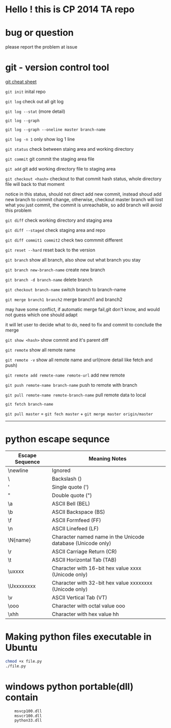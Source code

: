 # Hello ! this is CP 2014 TA repo

# bug or question

please report the problem at issue

# git - version control tool

[git cheat sheet](http://www.git-tower.com/blog/assets/2013-05-22-git-cheat-sheet/cheat-sheet-large01.png)

`git init` inital repo

`git log` check out all git log

`git log --stat` (more detail)

`git log --graph`

`git log --graph --oneline master branch-name`

`git log -n 1` only show log 1 line

`git status` check between staing area and working directory

`git commit` git commit the staging area file

`git add` git add working directory file to staging area

`git checkout <hash>` checkout to that commit hash status, whole directory file will back to that moment

notice in this status, should not direct add new commit, instead shoud add new branch to commit change, otherwise, checkout master branch will lost what you just commit, the commit is unreachable, so add branch will avoid this problem

`git diff` check working directory and staging area

`git diff --staged` check staging area and repo

`git diff commit1 commit2` check two commmit different

`git reset --hard` reset back to the version

`git branch` show all branch, also show out what branch you stay

`git branch new-branch-name` create new branch

`git branch -d branch-name` delete branch

`git checkout branch-name` switch branch to branch-name

`git merge branch1 branch2` merge branch1 and branch2

may have some conflict, if automatic merge fail,git don't know, and would not guess which one should adapt

it will let user to decide what to do, need to fix and commit to conclude the merge

`git show <hash>` show commit and it's parent diff

`git remote` show all remote name

`git remote -v` show all remote name and url(more detail like fetch and push)

`git remote add remote-name remote-url` add new remote

`git push remote-name branch-name` push to remote with branch

`git pull remote-name remote-branch-name` pull remote data to local

`git fetch branch-name`

`git pull master` = `git fech master` + `git merge master origin/master`

---

# python escape sequnce

| Escape Sequence | Meaning Notes                                               |
|-----------------|-------------------------------------------------------------|
| \newline        | Ignored                                                     |
| \\              | Backslash (\)                                               |
| \'              | Single quote (')                                            |
| \"              | Double quote (")                                            |
| \a              | ASCII Bell (BEL)                                            |
| \b              | ASCII Backspace (BS)                                        |
| \f              | ASCII Formfeed (FF)                                         |
| \n              | ASCII Linefeed (LF)                                         |
| \N{name}        | Character named name in the Unicode database (Unicode only) |
| \r              | ASCII Carriage Return (CR)                                  |
| \t              | ASCII Horizontal Tab (TAB)                                  |
| \uxxxx          | Character with 16-bit hex value xxxx (Unicode only)         |
| \Uxxxxxxxx      | Character with 32-bit hex value xxxxxxxx (Unicode only)     |
| \v              | ASCII Vertical Tab (VT)                                     |
| \ooo            | Character with octal value ooo                              |
| \xhh            | Character with hex value hh                                 |

# Making python files executable in Ubuntu

```sh
chmod +x file.py
./file.py
```

# windows python portable(dll) contain

```sh
    msvcp100.dll
    msvcr100.dll
    python33.dll
```
